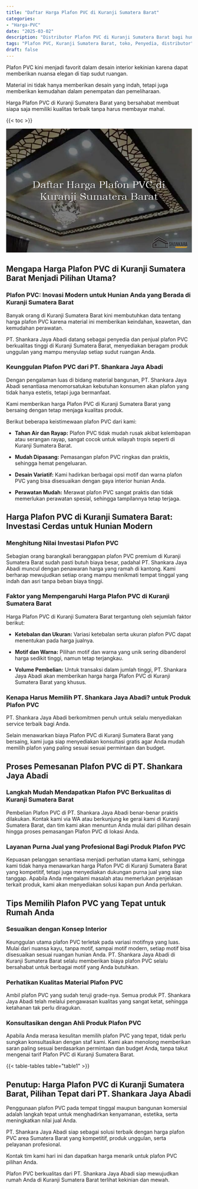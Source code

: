 ```yaml
---
title: "Daftar Harga Plafon PVC di Kuranji Sumatera Barat"
categories: 
- "Harga-PVC"
date: "2025-03-02"
description: "Distributor Plafon PVC di Kuranji Sumatera Barat bagi hunian, perkantoran, dan toko. Panel unggulan, pilihan motif, pilihan warna menarik, dengan servis pemasangan dikerjakan oleh tenaga ahli profesional serta kepastian resmi!|Layanan penyediaan Plafon PVC di Kuranji Sumatera Barat bagi keperluan rumah, office, maupun gerai, dengan produk terbaik dan penempatan oleh tenaga ahli ahli dan kepastian resmi.|Pilihan Plafon PVC di Kuranji Sumatera Barat yang terpercaya bagi tempat tinggal, kantor, dan toko, dengan panel terbaik dan pemasangan ditangani oleh teknisi berpengalaman serta garansi resmi.|Distribusi Plafon PVC di Kuranji Sumatera Barat untuk tempat tinggal, perkantoran, serta toko, beserta panel unggulan dan instalasi oleh teknisi profesional, disertai dengan jaminan resmi.}"
tags: "Plafon PVC, Kuranji Sumatera Barat, toko, Penyedia, distributor"
draft: false
---
```


Plafon PVC kini menjadi favorit dalam desain interior kekinian karena dapat memberikan nuansa elegan di tiap sudut ruangan.

Material ini tidak hanya memberikan desain yang indah, tetapi juga memberikan kemudahan dalam penempatan dan pemeliharaan.

Harga Plafon PVC di Kuranji Sumatera Barat yang bersahabat membuat siapa saja memiliki kualitas terbaik tanpa harus membayar mahal.

{{< toc >}}

![Daftar Harga Plafon PVC di Kuranji Sumatera Barat](/images/Harga-PVC/Daftar-Harga-Plafon-PVC-di-Kuranji-Sumatera-Barat.png)


## Mengapa Harga Plafon PVC di Kuranji Sumatera Barat Menjadi Pilihan Utama?

### Plafon PVC: Inovasi Modern untuk Hunian Anda yang Berada di Kuranji Sumatera Barat

Banyak orang di Kuranji Sumatera Barat kini membutuhkan data tentang harga plafon PVC karena material ini memberikan keindahan, keawetan, dan kemudahan perawatan.

PT. Shankara Jaya Abadi datang sebagai penyedia dan penjual plafon PVC berkualitas tinggi di Kuranji Sumatera Barat, menyediakan beragam produk unggulan yang mampu menyulap setiap sudut ruangan Anda.

### Keunggulan Plafon PVC dari PT. Shankara Jaya Abadi

Dengan pengalaman luas di bidang material bangunan, PT. Shankara Jaya Abadi senantiasa menomorsatukan kebutuhan konsumen akan plafon yang tidak hanya estetis, tetapi juga bermanfaat.

Kami memberikan harga Plafon PVC di Kuranji Sumatera Barat yang bersaing dengan tetap menjaga kualitas produk.

Berikut beberapa keistimewaan plafon PVC dari kami:

- **Tahan Air dan Rayap:** Plafon PVC tidak mudah rusak akibat kelembapan atau serangan rayap, sangat cocok untuk wilayah tropis seperti di Kuranji Sumatera Barat.

- **Mudah Dipasang:** Pemasangan plafon PVC ringkas dan praktis, sehingga hemat pengeluaran.

- **Desain Variatif:** Kami hadirkan berbagai opsi motif dan warna plafon PVC yang bisa disesuaikan dengan gaya interior hunian Anda.

- **Perawatan Mudah:** Merawat plafon PVC sangat praktis dan tidak memerlukan perawatan spesial, sehingga tampilannya tetap terjaga.

## Harga Plafon PVC di Kuranji Sumatera Barat: Investasi Cerdas untuk Hunian Modern

### Menghitung Nilai Investasi Plafon PVC

Sebagian orang barangkali beranggapan plafon PVC premium di Kuranji Sumatera Barat sudah pasti butuh biaya besar, padahal PT. Shankara Jaya Abadi muncul dengan penawaran harga yang ramah di kantong. Kami berharap mewujudkan setiap orang mampu menikmati tempat tinggal yang indah dan asri tanpa beban biaya tinggi.

### Faktor yang Mempengaruhi Harga Plafon PVC di Kuranji Sumatera Barat

Harga Plafon PVC di Kuranji Sumatera Barat tergantung oleh sejumlah faktor berikut:

- **Ketebalan dan Ukuran:** Variasi ketebalan serta ukuran plafon PVC dapat menentukan pada harga jualnya.

- **Motif dan Warna:** Pilihan motif dan warna yang unik sering dibanderol harga sedikit tinggi, namun tetap terjangkau.

- **Volume Pembelian:** Untuk transaksi dalam jumlah tinggi, PT. Shankara Jaya Abadi akan memberikan harga harga Plafon PVC di Kuranji Sumatera Barat yang khusus.

### Kenapa Harus Memilih PT. Shankara Jaya Abadi? untuk Produk Plafon PVC

PT. Shankara Jaya Abadi berkomitmen penuh untuk selalu menyediakan service terbaik bagi Anda.

Selain menawarkan biaya Plafon PVC di Kuranji Sumatera Barat yang bersaing, kami juga siap menyediakan konsultasi gratis agar Anda mudah memilih plafon yang paling sesuai sesuai permintaan dan budget.

## Proses Pemesanan Plafon PVC di PT. Shankara Jaya Abadi

### Langkah Mudah Mendapatkan Plafon PVC Berkualitas di Kuranji Sumatera Barat

Pembelian Plafon PVC di PT. Shankara Jaya Abadi benar-benar praktis dilakukan. Kontak kami via WA atau berkunjung ke gerai kami di Kuranji Sumatera Barat, dan tim kami akan menuntun Anda mulai dari pilihan desain hingga proses pemasangan Plafon PVC di lokasi Anda.

### Layanan Purna Jual yang Profesional Bagi Produk Plafon PVC

Kepuasan pelanggan senantiasa menjadi perhatian utama kami, sehingga kami tidak hanya menawarkan harga Plafon PVC di Kuranji Sumatera Barat yang kompetitif, tetapi juga menyediakan dukungan purna jual yang siap tanggap. Apabila Anda mengalami masalah atau memerlukan penjelasan terkait produk, kami akan menyediakan solusi kapan pun Anda perlukan.

## Tips Memilih Plafon PVC yang Tepat untuk Rumah Anda

### Sesuaikan dengan Konsep Interior

Keunggulan utama plafon PVC terletak pada variasi motifnya yang luas. Mulai dari nuansa kayu, tanpa motif, sampai motif modern, setiap motif bisa disesuaikan sesuai ruangan hunian Anda. PT. Shankara Jaya Abadi di Kuranji Sumatera Barat selalu memberikan biaya plafon PVC selalu bersahabat untuk berbagai motif yang Anda butuhkan.

### Perhatikan Kualitas Material Plafon PVC

Ambil plafon PVC yang sudah teruji grade-nya. Semua produk PT. Shankara Jaya Abadi telah melalui pengawasan kualitas yang sangat ketat, sehingga ketahanan tak perlu diragukan.

### Konsultasikan dengan Ahli Produk Plafon PVC

Apabila Anda merasa kesulitan memilih plafon PVC yang tepat, tidak perlu sungkan konsultasikan dengan staf kami. Kami akan menolong memberikan saran paling sesuai berdasarkan permintaan dan budget Anda, tanpa takut mengenai tarif Plafon PVC di Kuranji Sumatera Barat.

{{< table-tables table="table1" >}}

## Penutup: Harga Plafon PVC di Kuranji Sumatera Barat, Pilihan Tepat dari PT. Shankara Jaya Abadi

Penggunaan plafon PVC pada tempat tinggal maupun bangunan komersial adalah langkah tepat untuk menghadirkan kenyamanan, estetika, serta meningkatkan nilai jual Anda.

PT. Shankara Jaya Abadi siap sebagai solusi terbaik dengan harga plafon PVC area Sumatera Barat yang kompetitif, produk unggulan, serta pelayanan profesional.

Kontak tim kami hari ini dan dapatkan harga menarik untuk plafon PVC pilihan Anda.

Plafon PVC berkualitas dari PT. Shankara Jaya Abadi siap mewujudkan rumah Anda di Kuranji Sumatera Barat terlihat kekinian dan mewah.